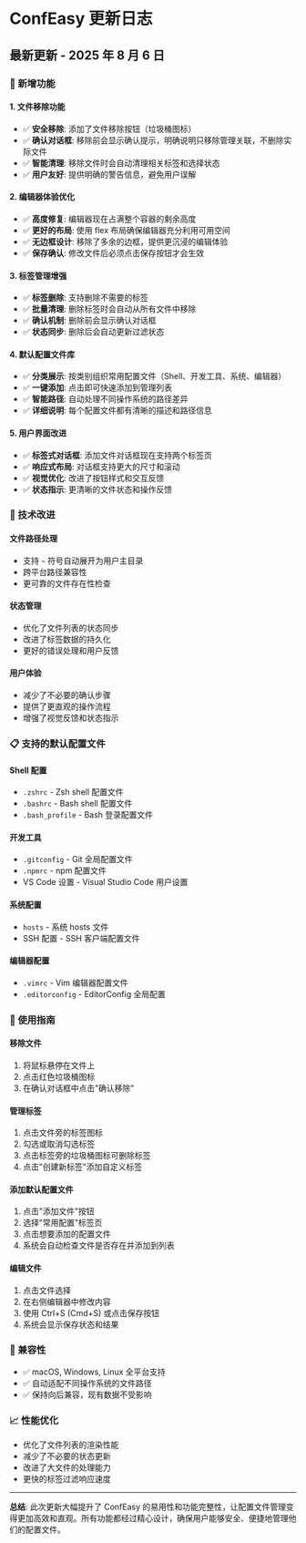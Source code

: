 # ConfEasy 更新日志

## 最新更新 - 2025 年 8 月 6 日

### 🎉 新增功能

#### 1. 文件移除功能

- ✅ **安全移除**: 添加了文件移除按钮（垃圾桶图标）
- ✅ **确认对话框**: 移除前会显示确认提示，明确说明只移除管理关联，不删除实际文件
- ✅ **智能清理**: 移除文件时会自动清理相关标签和选择状态
- ✅ **用户友好**: 提供明确的警告信息，避免用户误解

#### 2. 编辑器体验优化

- ✅ **高度修复**: 编辑器现在占满整个容器的剩余高度
- ✅ **更好的布局**: 使用 flex 布局确保编辑器充分利用可用空间
- ✅ **无边框设计**: 移除了多余的边框，提供更沉浸的编辑体验
- ✅ **保存确认**: 修改文件后必须点击保存按钮才会生效

#### 3. 标签管理增强

- ✅ **标签删除**: 支持删除不需要的标签
- ✅ **批量清理**: 删除标签时会自动从所有文件中移除
- ✅ **确认机制**: 删除前会显示确认对话框
- ✅ **状态同步**: 删除后会自动更新过滤状态

#### 4. 默认配置文件库

- ✅ **分类展示**: 按类别组织常用配置文件（Shell、开发工具、系统、编辑器）
- ✅ **一键添加**: 点击即可快速添加到管理列表
- ✅ **智能路径**: 自动处理不同操作系统的路径差异
- ✅ **详细说明**: 每个配置文件都有清晰的描述和路径信息

#### 5. 用户界面改进

- ✅ **标签式对话框**: 添加文件对话框现在支持两个标签页
- ✅ **响应式布局**: 对话框支持更大的尺寸和滚动
- ✅ **视觉优化**: 改进了按钮样式和交互反馈
- ✅ **状态指示**: 更清晰的文件状态和操作反馈

### 🔧 技术改进

#### 文件路径处理

- 支持 `~` 符号自动展开为用户主目录
- 跨平台路径兼容性
- 更可靠的文件存在性检查

#### 状态管理

- 优化了文件列表的状态同步
- 改进了标签数据的持久化
- 更好的错误处理和用户反馈

#### 用户体验

- 减少了不必要的确认步骤
- 提供了更直观的操作流程
- 增强了视觉反馈和状态指示

### 📋 支持的默认配置文件

#### Shell 配置

- `.zshrc` - Zsh shell 配置文件
- `.bashrc` - Bash shell 配置文件
- `.bash_profile` - Bash 登录配置文件

#### 开发工具

- `.gitconfig` - Git 全局配置文件
- `.npmrc` - npm 配置文件
- VS Code 设置 - Visual Studio Code 用户设置

#### 系统配置

- `hosts` - 系统 hosts 文件
- SSH 配置 - SSH 客户端配置文件

#### 编辑器配置

- `.vimrc` - Vim 编辑器配置文件
- `.editorconfig` - EditorConfig 全局配置

### 🎯 使用指南

#### 移除文件

1. 将鼠标悬停在文件上
2. 点击红色垃圾桶图标
3. 在确认对话框中点击"确认移除"

#### 管理标签

1. 点击文件旁的标签图标
2. 勾选或取消勾选标签
3. 点击标签旁的垃圾桶图标可删除标签
4. 点击"创建新标签"添加自定义标签

#### 添加默认配置文件

1. 点击"添加文件"按钮
2. 选择"常用配置"标签页
3. 点击想要添加的配置文件
4. 系统会自动检查文件是否存在并添加到列表

#### 编辑文件

1. 点击文件选择
2. 在右侧编辑器中修改内容
3. 使用 Ctrl+S (Cmd+S) 或点击保存按钮
4. 系统会显示保存状态和结果

### 🔄 兼容性

- ✅ macOS, Windows, Linux 全平台支持
- ✅ 自动适配不同操作系统的文件路径
- ✅ 保持向后兼容，现有数据不受影响

### 📈 性能优化

- 优化了文件列表的渲染性能
- 减少了不必要的状态更新
- 改进了大文件的处理能力
- 更快的标签过滤响应速度

---

**总结**: 此次更新大幅提升了 ConfEasy 的易用性和功能完整性，让配置文件管理变得更加高效和直观。所有功能都经过精心设计，确保用户能够安全、便捷地管理他们的配置文件。
